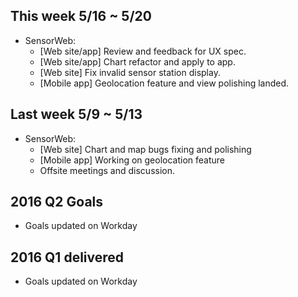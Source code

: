 ## This week 5/16 ~ 5/20
* SensorWeb:
  - [Web site/app] Review and feedback for UX spec.
  - [Web site/app] Chart refactor and apply to app.
  - [Web site] Fix invalid sensor station display.
  - [Mobile app] Geolocation feature and view polishing landed.

## Last week 5/9 ~ 5/13
* SensorWeb:
  - [Web site] Chart and map bugs fixing and polishing
  - [Mobile app] Working on geolocation feature
  - Offsite meetings and discussion.

## 2016 Q2 Goals
* Goals updated on Workday

## 2016 Q1 delivered

* Goals updated on Workday
